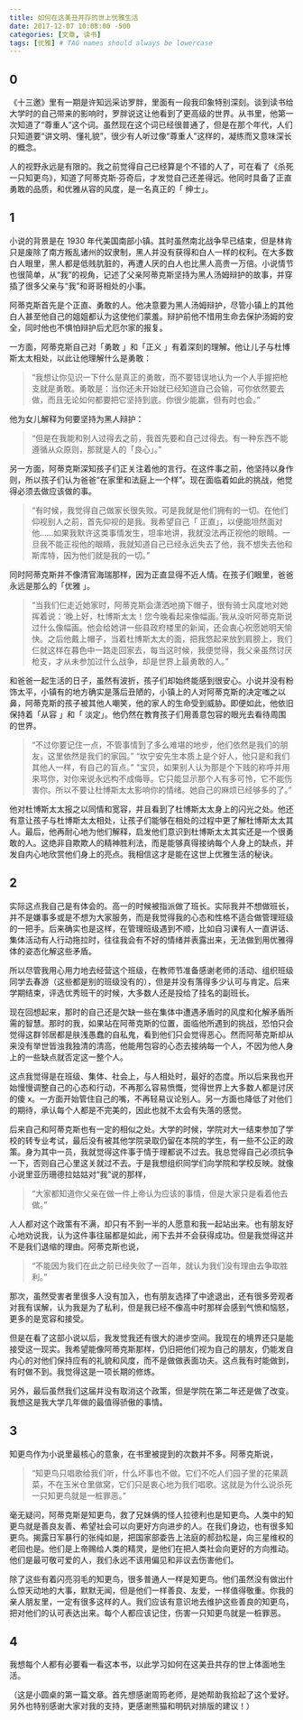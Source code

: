 ```yaml
---
title: 如何在这美丑并存的世上优雅生活
date: 2017-12-07 10:08:00 -500
categories: [文章, 读书]
tags: [优雅] # TAG names should always be lowercase
---
```


## 0

《十三邀》里有一期是许知远采访罗胖，里面有一段我印象特别深刻。谈到读书给大学时的自己带来的影响时，罗胖说这让他看到了更高级的世界。从书里，他第一次知道了“尊重人”这个词。虽然现在这个词已经很普通了，但是在那个年代，人们只知道要“讲文明、懂礼貌”，很少有人听过像“尊重人”这样的，凝练而又意味深长的概念。

人的视野永远是有限的。我之前觉得自己已经算是个不错的人了，可在看了《杀死一只知更鸟》，知道了阿蒂克斯·芬奇后，才发觉自己还差得远。他同时具备了正直勇敢的品质，和优雅从容的风度，是一名真正的「 绅士」。

## 1

小说的背景是在 1930 年代美国南部小镇。其时虽然南北战争早已结束，但是林肯只是废除了南方叛乱诸州的奴隶制，黑人并没有获得和白人一样的权利。在大多数白人眼里，黑人都是低贱肮脏的，再遭人厌的白人也比黑人高贵一万倍。小说情节也很简单，从“我”的视角，记述了父亲阿蒂克斯坚持为黑人汤姆辩护的故事，并穿插了很多父亲与“我”和哥哥相处的小事。

阿蒂克斯首先是个正直、勇敢的人。他决意要为黑人汤姆辩护，尽管小镇上的其他白人甚至他自己的姐姐都认为这使他们蒙羞。辩护前他不惜用生命去保护汤姆的安全，同时他也不惧怕辩护后尤厄尔家的报复。

一方面，阿蒂克斯自己对「勇敢 」和「正义 」有着深刻的理解。他让儿子与杜博斯太太相处，以此让他理解什么是勇敢：

> “我想让你见识一下什么是真正的勇敢，而不要错误地认为一个人手握把枪支就是勇敢。勇敢是：当你还未开始就已经知道自己会输，可你依然要去做，而且无论如何都要把它坚持到底。你很少能赢，但有时也会。”

他为女儿解释为何要坚持为黑人辩护：

> “但是在我能和别人过得去之前，我首先要和自己过得去。有一种东西不能遵循从众原则，那就是人的「良心」。”

另一方面，阿蒂克斯深知孩子们正关注着他的言行。在这件事之前，他坚持以身作则，所以孩子们认为爸爸“在家里和法庭上一个样”。现在面临着如此的挑战，他觉得必须去做应该做的事。

> “有时候，我觉得自己做家长很失败。可是我就是他们拥有的一切。在他们仰视别人之前，首先仰视的是我。我希望自己「 正直」，以便能坦然面对他......如果我默许这类事情发生，坦率地讲，我就没法再正视他的眼睛。一旦我不能正视他的眼睛，我就知道自己已经永远失去了他，我不想失去他和斯库特，因为他们就是我的一切。”

同时阿蒂克斯并不像清官海瑞那样，因为正直显得不近人情。在孩子们眼里，爸爸永远是那么的「优雅 」。

> “当我们仨走近她家时，阿蒂克斯会潇洒地摘下帽子，很有骑士风度地对她挥着说：‘晚上好，杜博斯太太！您今晚看起来像幅画。’我从没听阿蒂克斯说过什么像幅画。他会给她讲一些县政府楼里的新闻，还会衷心祝愿她明天愉快。之后他戴上帽子，当着杜博斯太太的面，把我悠起来放到肩膀上，我们仨就这样在暮色中一路走回家去，每当这时候，我便觉得，我父亲虽然讨厌枪支，才从未参加过什么战争，却是世界上最勇敢的人。”

和爸爸一起生活的日子，虽然有波折，孩子们却始终能感到很安心。小说并没有粉饰太平，小镇有的地方确实是落后丑陋的，小镇上的人对阿蒂克斯的决定嗤之以鼻，阿蒂克斯的孩子被其他人嘲笑，他的家人的生命受到威胁。即便如此，他依旧保持着「从容 」和「 淡定」。他仍然在教育孩子们用善意包容的眼光去看待周围的世界。

> “不过你要记住一点，不管事情到了多么难堪的地步，他们依然是我们的朋友，这里依然是我们的家园。”
> “坎宁安先生本质上是个好人，他只是和我们其他人一样，有自己的盲点。”
> "宝贝，如果别人认为那是个下贱的称呼并用来骂你，对你来说永远构不成侮辱。它只能显示那个人有多可怜，它不能伤害你。所以不要让杜博斯太太影响你的情绪。她自己的麻烦已经够多的了。”

他对杜博斯太太报之以同情和宽容，并且看到了杜博斯太太身上的闪光之处。他还有意让孩子与杜博斯太太相处，让孩子们能够在相处的过程中更了解杜博斯太太其人。最后，他再耐心地为他们解释，启发他们意识到杜博斯太太其实还是一个很勇敢的人。这绝非自欺欺人的精神胜利法，而是能够真得接纳每个人身上的缺点，并发自内心地欣赏他们身上的亮点。我相信这才是能在这世上优雅生活的秘诀。

## 2

实际这点我自己是有体会的。高一的时候被指派做了班长。实际我并不想做班长，并不是嫌事多或是不想为大家服务，而是我觉得我的心态和性格不适合做管理班级的一把手。后来确实也是这样，在管理班级遇到不顺，比如自习课有人一直讲话、集体活动有人行动拖拉时，往往我会有不好的情绪并表露出来，无法做到用优雅得体的姿态化解这些矛盾。

所以尽管我用心用力地去经营这个班级，在教师节准备感谢老师的活动、组织班级同学去春游（这些都是别的班级没有的），但是并没有落得多少认可与肯定。后来学期结束，评选优秀班干的时候，大多数人还是投给了挂名的副班长。

现在回想起来，那时的自己还是欠缺一些在集体中遭遇矛盾时的风度和化解矛盾所需的智慧。那时的我，如果站在阿蒂克斯的位置，面临他所遇到的挑战，恐怕只会觉得这群邻居都是肤浅愚蠢的自私鬼，看到他们只会觉得恶心。然而阿蒂克斯却从来没有举世皆浊我独清的清高，他能用包容的心态去接纳每一个人，不因为他人身上的一些缺点就否定这一整个人。

这点我觉得是在班级、集体、社会上，与人相处时，最好的态度。所以后来我也开始慢慢调整自己的心态和行动，不再那么容易愤慨，觉得世界上大多数人都是讨厌的傻 x。一方面开始管住自己的嘴，不再轻易议论别人。另一方面也降低了对他们的期待，承认每个人都是不完美的，因此也就不太会有失落的感觉。

后来自己和阿蒂克斯也有一定的相似之处。大学的时候，学院对大一结束参加了学校的转专业考试，最后没有被其他学院录取仍留在本院的学生，有一些不公正的政策。身为其中一员，我就觉得这件事于情于理都说不过去。我总觉得自己必须抗争一下，否则自己心里这关就过不去。于是我想组织同学们向学院和学校反映。就像小说里亚历珊德拉姑姑对“我”说的那样，

> “大家都知道你父亲在做一件上帝认为应该的事情，但是大家只是看着他去做。”

人人都对这个政策有不满，却只有不到一半的人愿意和我一起站出来。也有朋友好心地劝说我，认为这件事往届都是如此，闹下去并不会获得成功。但是我觉得这并不是我们退缩的理由。阿蒂克斯也说，

> “不能因为我们在此之前已经失败了一百年，就认为我们没有理由去争取胜利。”

那次，虽然受害者里很多人没有加入，也有朋友选择了中途退出，还有很多旁观者对我有误解，认为我是为了私利，但是我已经不像高中时那样会感到气愤和恼怒，更多的是宽容和接受。

但是在看了这部小说以后，我发觉我还有很大的进步空间。我现在的境界还只是能接受这一现实。我希望能像阿蒂克斯那样，仍旧把他们视为自己的朋友，仍能发自内心的对他们保持应有的礼貌和风度，而不是做做表面功夫。这点我有时能做到，有时做不到。我觉得这是一项长期的修炼。

另外，最后虽然我们这届并没有取消这个政策，但是学院在第二年还是做了改变。我想这是我大学几年做的最值得骄傲的事情。

## 3

知更鸟作为小说里最核心的意象，在书里被提到的次数并不多。阿蒂克斯说，

> “知更鸟只唱歌给我们听，什么坏事也不做。它们不吃人们园子里的花果蔬菜，不在玉米仓里做窝，它们只是衷心地为我们唱歌。这就是为什么说杀死一只知更鸟就是一桩罪恶。”

毫无疑问，阿蒂克斯是知更鸟，救了兄妹俩的怪人拉德利也是知更鸟。人类中的知更鸟就是善良友善、希望社会可以向更好方向进步的人。在我们身边，也有很多知更鸟。揭露日军暴行的张纯如是，把国家部委告上法庭的郝劲松是，向三星维权的老回也是。他们是上帝赐给人类的精灵，是他们在把人类社会向更好的方向推动。他们是最可敬可爱的人，我们永远不该用偏见和非议去伤害他们。

除了这些有着闪亮羽毛的知更鸟，很多普通人一样是知更鸟。他们虽然没有做出什么惊天动地的大事，默默无闻，但是他们一样善良、友爱，一样值得敬重。你我的亲人朋友里，一定有很多这样的人。我们应该有意识地去维护这些善良的知更鸟，把对他们的认可表达出来。每个人都应该记住，伤害一只知更鸟就是一桩罪恶。

## 4

我想每个人都有必要看一看这本书，以此学习如何在这美丑共存的世上体面地生活。

（这是小圆桌的第一篇文章。首先想感谢周筠老师，是她帮助我拾起了这个爱好。另外也特别感谢大家对我的支持，更感谢熊猫和明矾对排版的建议！）
